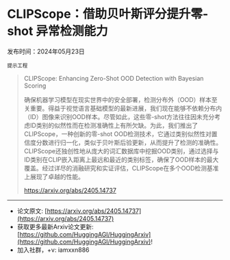 # CLIPScope：借助贝叶斯评分提升零-shot 异常检测能力
发布时间：2024年05月23日

`提示工程`
> CLIPScope: Enhancing Zero-Shot OOD Detection with Bayesian Scoring
>
> 确保机器学习模型在现实世界中的安全部署，检测分布外（OOD）样本至关重要。得益于视觉语言基础模型的最新进展，我们现在能够不依赖分布内（ID）图像来识别OOD样本。尽管如此，这些零-shot方法往往因未充分考虑ID类别的似然性而在检测准确性上有所欠缺。为此，我们推出了CLIPScope，一种创新的零-shot OOD检测技术，它通过类别似然性对置信度分数进行归一化，类似于贝叶斯后验更新，从而提升了检测的准确性。CLIPScope还独创性地从庞大的词汇数据库中挖掘OOD类别，通过选择与ID类别在CLIP嵌入距离上最远和最近的类别标签，确保了OOD样本的最大覆盖。经过详尽的消融研究和实证评估，CLIPScope在多个OOD检测基准上展现了卓越的性能。
>
> https://arxiv.org/abs/2405.14737


<hr />

- 论文原文: [https://arxiv.org/abs/2405.14737](https://arxiv.org/abs/2405.14737)
- 获取更多最新Arxiv论文更新: [https://github.com/HuggingAGI/HuggingArxiv](https://github.com/HuggingAGI/HuggingArxiv)!
- 加入社群，+v: iamxxn886